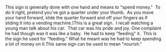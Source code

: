 This sign is generally done with one hand and means to "spend money."  
	To do it right, pretend you've got a quarter under your thumb.  As you move your 
    hand forward, slide the quarter forward and off your fingers as if sliding 
    it into a vending machine.)This is a great sign. 
    I recall watching a young man talk about his car.  That car was his 
    pride and joy. One complaint he had though was it was like a baby.  He 
    had to keep "feeding" it.  This is the sign he used for "feeding." What 
    he meant was he had to keep spending a lot of money on it.This same sign can be used to mean "nourish."